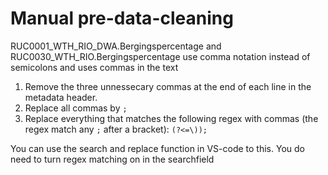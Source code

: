 # Manual pre-data-cleaning
RUC0001_WTH_RIO_DWA.Bergingspercentage and RUC0030_WTH_RIO.Bergingspercentage use comma notation instead of semicolons and uses commas in the text
1. Remove the three unnessecary commas at the end of each line in the metadata header.
2. Replace all commas by `;`
3. Replace everything that matches the following regex with commas (the regex match any `;` after a bracket): `(?<=\));`

You can use the search and replace function in VS-code to this. You do need to turn regex matching on in the searchfield
